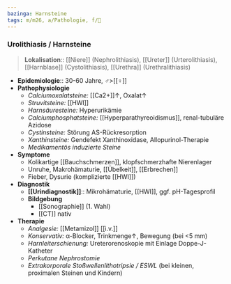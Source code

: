 ```yaml
---
bazinga: Harnsteine
tags: m/m26, a/Pathologie, f/🍆
---
```

### Urolithiasis / Harnsteine
> **Lokalisation**:: [[Niere]] (Nephrolithiasis), [[Ureter]] (Urterolithiasis), [[Harnblase]] (Cystolithiasis), [[Urethra]] (Urethralithiasis)
- **Epidemiologie**:: 30-60 Jahre, ♂>[[♀]]
- **Pathophysiologie**
	- *Calciumoxalatsteine:* [[Ca2+]]↑, Oxalat↑
	- *Struvitsteine:* [[HWI]]
	- *Harnsäuresteine:* Hyperurikämie
	- *Calciumphosphatsteine:* [[Hyperparathyreoidismus]], renal-tubuläre Azidose
	- *Cystinsteine:* Störung AS-Rückresorption
	- *Xanthinsteine:* Gendefekt Xanthinoxidase, Allopurinol-Therapie
	- *Medikamentös induzierte Steine* 
- **Symptome**
	- Kolikartige [[Bauchschmerzen]], klopfschmerzhafte Nierenlager
	- Unruhe, Makrohämaturie, [[Übelkeit]], [[Erbrechen]]
	- Fieber, Dysurie (komplizierte [[HWI]])
- **Diagnostik**
	- **[[Urindiagnostik]]**:: Mikrohämaturie, [[HWI]], ggf. pH-Tagesprofil
	- **Bildgebung**
		- [[Sonographie]] (1. Wahl)
		- [[CT]] nativ
- **Therapie**
	- *Analgesie:* [[Metamizol]] [[i.v.]]
	- *Konservativ:* α-Blocker, Trinkmenge↑, Bewegung (bei <5 mm)
	- *Harnleiterschienung:* Ureterorenoskopie mit Einlage Doppe-J-Katheter
	- *Perkutane Nephrostomie*
	- *Extrakorporale Stoßwellenlithotripsie / ESWL* (bei kleinen, proximalen Steinen und Kindern)